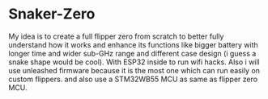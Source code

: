 # Snaker-Zero
My idea is to create a full flipper zero from scratch to better fully understand how it works and enhance its functions like bigger battery with longer time and wider sub-GHz range and different case design (i guess a snake shape would be cool). With ESP32 inside to run wifi hacks. Also i will use unleashed firmware because it is the most one which can run easily on custom flippers. and also use a STM32WB55 MCU as same as flipper zero MCU. 
